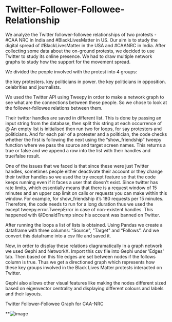 # Twitter-Follower-Followee-Relationship
We analyze the Twitter follower-followee relationships of two protests - #CAA NRC in India and #BlackLivesMatter in US.
Our aim is to study the digital spread of #BlackLivesMatter in the USA and #CAANRC in India. After collecting some data about the on-ground protests, we decided to use Twitter to study its online presence. We had to draw multiple network graphs to study how the support for the movement spread.

We divided the people involved with the protest into 4 groups:

the key protesters.
key politicians in power.
the key politicians in opposition.
celebrities and journalists.

We used the Twitter API using Tweepy in order to make a network graph to see what are the connections between these people. So we chose to look at the follower-followee relations between them.

Their twitter handles are saved in different list. This is done by passing an input string from the database, then split this string at each occurrence of @ An empty list is initialised then run two for loops, for say protesters and politicians. And for each pair of a protester and a politician, the code checks whether the first is following the next using the “show_friendship” tweepy function where we pass the source and target screen names. This returns a true or false and we append a row into the list with their handles and true/false result.

One of the issues that we faced is that since these were just Twitter handles, sometimes people either deactivate their account or they change their twitter handles so we used the try except feature so that the code keeps running even if it faces a user that doesn't exist. Since twitter has rate limits, which essentially means that there is a request window of 15 minutes and an upper cap limit on calls or requests you can make within this window. For example, for show_friendship it’s 180 requests per 15 minutes. Therefore, the code needs to run for a long duration thus we used the except tweepy.error.TweepError in case of non-existent handles. This happened with @DonaldTrump since his account was banned on Twitter.

After running the loops a list of lists is obtained. Using Pandas we create a dataframe with three columns: "Source", "Target" and “Follows”. And we convert this dataframe into a csv file and saved it.

Now, in order to display these relations diagramatically in a graph network we used Gephi and NetworkX. Import this csv file into Gephi under 'Edges' tab. Then based on this file edges are set between nodes if the follows column is true. Thus we get a directioned graph which represents how these key groups involved in the Black Lives Matter protests interacted on Twitter.

Gephi also allows other visual features like making the nodes different sized based on eigenvector centrality and displaying different colours and labels and their layouts. 


Twitter Follower-Followee Graph for CAA-NRC

**![image](https://user-images.githubusercontent.com/57289951/147874291-40f4f7c2-cb64-48b9-b127-17579b276958.png)

